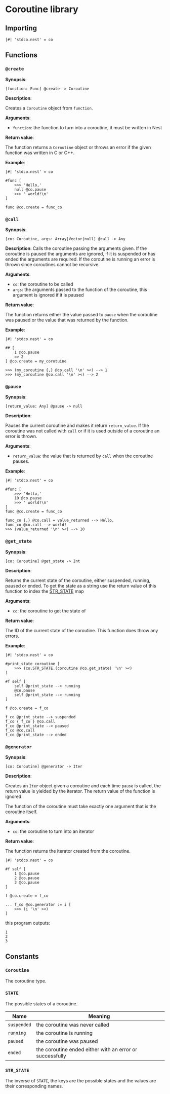 # Coroutine library

## Importing

```nest
|#| 'stdco.nest' = co
```

## Functions

### `@create`

**Synopsis**:

`[function: Func] @create -> Coroutine`

**Description**:

Creates a `Coroutine` object from `function`.

**Arguments**:

- `function`: the function to turn into a coroutine, it must be written in Nest

**Return value**:

The function returns a `Coroutine` object or throws an error if the given
function was written in C or C++.

**Example**:

```nest
|#| 'stdco.nest' = co

#func [
    >>> 'Hello,'
    null @co.pause
    >>> ' world!\n'
]

func @co.create = func_co
```

### `@call`

**Synopsis**:

`[co: Coroutine, args: Array|Vector|null] @call -> Any`

**Description**:
Calls the coroutine passing the arguments given. If the coroutine is paused the
arguments are ignored, if it is suspended or has ended the arguments are
required. If the coroutine is running an error is thrown since coroutines cannot
be recursive.

**Arguments**:

- `co`: the coroutine to be called
- `args`: the arguments passed to the function of the coroutine, this argument
  is ignored if it is paused

**Return value**:

The function returns either the value passed to `pause` when the coroutine was
paused or the value that was returned by the function.

**Example**:

```nest
|#| 'stdco.nest' = co

## [
    1 @co.pause
    => 2
] @co.create = my_corotuine

>>> (my_coroutine {,} @co.call '\n' ><) --> 1
>>> (my_coroutine @co.call '\n' ><) --> 2
```

### `@pause`

**Synopsis**:

`[return_value: Any] @pause -> null`

**Description**:

Pauses the current coroutine and makes it return `return_value`. If the
coroutine was not called with `call` or if it is used outside of a coroutine an
error is thrown.

**Arguments**:

- `return_value`: the value that is returned by `call` when the coroutine pauses.

**Example**:

```nest
|#| 'stdco.nest' = co

#func [
    >>> 'Hello,'
    10 @co.pause
    >>> ' world!\n'
]
func @co.create = func_co

func_co {,} @co.call = value_returned --> Hello,
func_co @co.call --> world!
>>> (value_returned '\n' ><) --> 10
```

### `@get_state`

**Synopsis**:

`[co: Coroutine] @get_state -> Int`

**Description**:

Returns the current state of the coroutine, either suspended, running, paused or
ended. To get the state as a string use the return value of this function to
index the [STR_STATE](#str_state) map

**Arguments**:

- `co`: the coroutine to get the state of

**Return value**:

The ID of the current state of the coroutine. This function does throw any errors.

**Example**:

```nest
|#| 'stdco.nest' = co

#print_state coroutine [
    >>> (co.STR_STATE.(coroutine @co.get_state) '\n' ><)
]

#f self [
    self @print_state --> running
    @co.pause
    self @print_state --> running
]

f @co.create = f_co

f_co @print_state --> suspended
f_co { f_co } @co.call
f_co @print_state --> paused
f_co @co.call
f_co @print_state --> ended
```

### `@generator`

**Synopsis**:

`[co: Coroutine] @generator -> Iter`

**Description**:

Creates an `Iter` object given a coroutine and each time `pause` is called, the
return value is yielded by the iterator. The return value of the function is
ignored.

The function of the coroutine must take exactly one argument that is the
coroutine itself.

**Arguments**:

- `co`: the coroutine to turn into an iterator

**Return value**:

The function returns the iterator created from the coroutine.

```nest
|#| 'stdco.nest' = co

#f self [
    1 @co.pause
    2 @co.pause
    3 @co.pause
]

f @co.create = f_co

... f_co @co.generator := i [
    >>> (i '\n' ><)
]
```

this program outputs:

```nest
1
2
3
```

## Constants

### `Coroutine`

The coroutine type.

### `STATE`

The possible states of a coroutine.

| Name        | Meaning                                                  |
| ----------- | -------------------------------------------------------- |
| `suspended` | the coroutine was never called                           |
| `running`   | the coroutine is running                                 |
| `paused`    | the coroutine was paused                                 |
| `ended`     | the coroutine ended either with an error or successfully |

### `STR_STATE`

The inverse of `STATE`, the keys are the possible states and the values are
their corresponding names.
